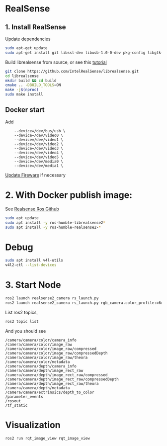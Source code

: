 # RealSense

## 1. Install RealSense

Update dependencies
```bash
sudo apt-get update
sudo apt-get install git libssl-dev libusb-1.0-0-dev pkg-config libgtk-3-dev
```

Build librealsense from source, or see this [tutorial](https://dev.intelrealsense.com/docs/compiling-librealsense-for-linux-ubuntu-guide)
```bash
git clone https://github.com/IntelRealSense/librealsense.git
cd librealsense
mkdir build && cd build
cmake .. -DBUILD_TOOLS=ON
make -j$(nproc)
sudo make install
```

## Docker start

Add
```
    --device=/dev/bus/usb \
    --device=/dev/video0 \
    --device=/dev/video1 \
    --device=/dev/video2 \
    --device=/dev/video3 \
    --device=/dev/video4 \
    --device=/dev/video5 \
    --device=/dev/media0 \
    --device=/dev/media1 \
```


[Update Fireware](https://dev.intelrealsense.com/docs/firmware-update-tool) if necessary


# 2. With Docker publish image:

See [Realsense Ros Github](https://github.com/IntelRealSense/realsense-ros?tab=readme-ov-file)

```bash
sudo apt update
sudo apt install -y ros-humble-librealsense2*
sudo apt install -y ros-humble-realsense2-*
```

# Debug
```bash
sudo apt install v4l-utils
v4l2-ctl --list-devices
```

# 3. Start Node
```bash
ros2 launch realsense2_camera rs_launch.py
ros2 launch realsense2_camera rs_launch.py rgb_camera.color_profile:=640x480x30 depth_module.depth_profile:=640x480x30 pointcloud.enable:=false
```




List ros2 topics, 

```bash
ros2 topic list
```

And you should see

```
/camera/camera/color/camera_info
/camera/camera/color/image_raw
/camera/camera/color/image_raw/compressed
/camera/camera/color/image_raw/compressedDepth
/camera/camera/color/image_raw/theora
/camera/camera/color/metadata
/camera/camera/depth/camera_info
/camera/camera/depth/image_rect_raw
/camera/camera/depth/image_rect_raw/compressed
/camera/camera/depth/image_rect_raw/compressedDepth
/camera/camera/depth/image_rect_raw/theora
/camera/camera/depth/metadata
/camera/camera/extrinsics/depth_to_color
/parameter_events
/rosout
/tf_static
```

# Visualization

```bash
ros2 run rqt_image_view rqt_image_view 
```